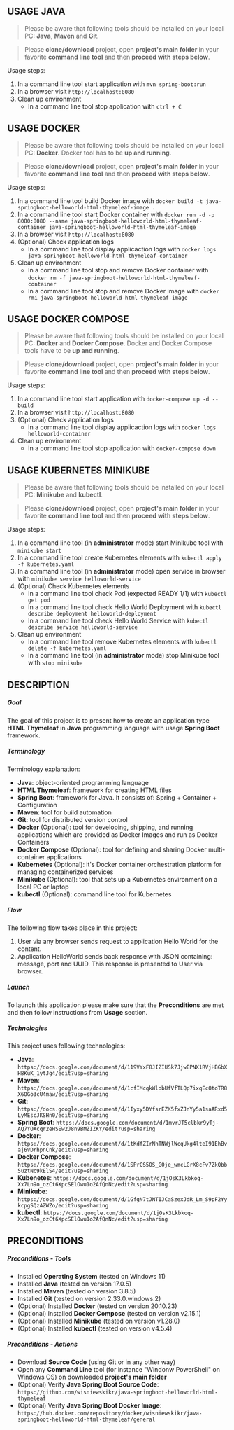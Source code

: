 USAGE JAVA
----------

> Please be aware that following tools should be installed on your local PC: **Java**, **Maven** and **Git**. 

> Please **clone/download** project, open **project's main folder** in your favorite **command line tool** and then **proceed with steps below**. 

Usage steps:
1. In a command line tool start application with `mvn spring-boot:run`
1. In a browser visit `http://localhost:8080`
1. Clean up environment 
     * In a command line tool stop application with `ctrl + C`


USAGE DOCKER
------------

> Please be aware that following tools should be installed on your local PC: **Docker**. Docker tool has to be **up and running**. 

> Please **clone/download** project, open **project's main folder** in your favorite **command line tool** and then **proceed with steps below**. 

Usage steps:
1. In a command line tool build Docker image with `docker build -t java-springboot-helloworld-html-thymeleaf-image .`
1. In a command line tool start Docker container with `docker run -d -p 8080:8080 --name java-springboot-helloworld-html-thymeleaf-container java-springboot-helloworld-html-thymeleaf-image`
1. In a browser visit `http://localhost:8080`
1. (Optional) Check application logs
     * In a command line tool display applicaction logs with `docker logs java-springboot-helloworld-html-thymeleaf-container`
1. Clean up environment 
     * In a command line tool stop and remove Docker container with `docker rm -f java-springboot-helloworld-html-thymeleaf-container`
     * In a command line tool stop and remove Docker image with `docker rmi java-springboot-helloworld-html-thymeleaf-image`


USAGE DOCKER COMPOSE
--------------------

> Please be aware that following tools should be installed on your local PC: **Docker** and **Docker Compose**. Docker and Docker Compose tools have to be **up and running**. 

> Please **clone/download** project, open **project's main folder** in your favorite **command line tool** and then **proceed with steps below**. 

Usage steps:
1. In a command line tool start application with `docker-compose up -d --build`
1. In a browser visit `http://localhost:8080`
1. (Optional) Check application logs
     * In a command line tool display applicaction logs with `docker logs helloworld-container`
1. Clean up environment 
     * In a command line tool stop application with `docker-compose down`


USAGE KUBERNETES MINIKUBE
-------------------------

> Please be aware that following tools should be installed on your local PC: **Minikube** and **kubectl**. 

> Please **clone/download** project, open **project's main folder** in your favorite **command line tool** and then **proceed with steps below**. 

Usage steps:
1. In a command line tool (in **administrator** mode) start Minikube tool with `minikube start`
1. In a command line tool create Kubernetes elements with `kubectl apply -f kubernetes.yaml`
1. In a command line tool (in **administrator** mode) open service in browser with `minikube service helloworld-service`
1. (Optional) Check Kubernetes elements
     * In a command line tool check Pod (expected READY 1/1) with `kubectl get pod`
     * In a command line tool check Hello World Deployment with `kubectl describe deployment helloworld-deployment`
     * In a command line tool check Hello World Service with `kubectl describe service helloworld-service`
1. Clean up environment 
     * In a command line tool remove Kubernetes elements with `kubectl delete -f kubernetes.yaml`
     * In a command line tool (in **administrator** mode) stop Minikube tool with `stop minikube`


DESCRIPTION
-----------

##### Goal
The goal of this project is to present how to create an application type **HTML Thymeleaf** in **Java** programming language with usage **Spring Boot** framework.

##### Terminology
Terminology explanation:
* **Java**: object-oriented programming language
* **HTML Thymeleaf**: framework for creating HTML files
* **Spring Boot**: framework for Java. It consists of: Spring + Container + Configuration
* **Maven**: tool for build automation
* **Git**: tool for distributed version control
* **Docker** (Optional): tool for developing, shipping, and running applications which are provided as Docker Images and run as Docker Containers
* **Docker Compose** (Optional): tool for defining and sharing Docker multi-container applications
* **Kubernetes** (Optional): it's Docker container orchestration platform for managing containerized services
* **Minikube** (Optional): tool that sets up a Kubernetes environment on a local PC or laptop
* **kubectl** (Optional): command line tool for Kubernetes

##### Flow
The following flow takes place in this project:
1. User via any browser sends request to application Hello World for the content.
1. Application HelloWorld sends back response with JSON containing: message, port and UUID. This response is presented to User via browser.

##### Launch
To launch this application please make sure that the **Preconditions** are met and then follow instructions from **Usage** section.

##### Technologies
This project uses following technologies:
* **Java**: `https://docs.google.com/document/d/119VYxF8JIZIUSk7JjwEPNX1RVjHBGbXHBKuK_1ytJg4/edit?usp=sharing`
* **Maven**: `https://docs.google.com/document/d/1cfIMcqkWlobUfVfTLQp7ixqEcOtoTR8X6OGo3cU4maw/edit?usp=sharing`
* **Git**: `https://docs.google.com/document/d/1Iyxy5DYfsrEZK5fxZJnYy5a1saARxd5LyMEscJKSHn0/edit?usp=sharing`
* **Spring Boot**: `https://docs.google.com/document/d/1mvrJT5clbkr9yTj-AQ7YOXcqr2eHSEw2J8n9BMZIZKY/edit?usp=sharing`
* **Docker**: `https://docs.google.com/document/d/1tKdfZIrNhTNWjlWcqUkg4lteI91EhBvaj6VDrhpnCnk/edit?usp=sharing`
* **Docker Compose**: `https://docs.google.com/document/d/1SPrCS5OS_G0je_wmcLGrX8cFv7ZkQbb5uztNc9kElS4/edit?usp=sharing`
* **Kubenetes**: `https://docs.google.com/document/d/1jOsK3Lkbkoq-Xx7Ln9o_ozCt6XpcSElOwu1o2AfQnNc/edit?usp=sharing`
* **Minikube**: `https://docs.google.com/document/d/1GfgN7tJNTIJCaSzexJdR_Lm_S9pF2YykcpgSQzAZWZo/edit?usp=sharing`
* **kubectl**: `https://docs.google.com/document/d/1jOsK3Lkbkoq-Xx7Ln9o_ozCt6XpcSElOwu1o2AfQnNc/edit?usp=sharing`


PRECONDITIONS
-------------

##### Preconditions - Tools
* Installed **Operating System** (tested on Windows 11)
* Installed **Java** (tested on version 17.0.5)
* Installed **Maven** (tested on version 3.8.5)
* Installed **Git** (tested on version 2.33.0.windows.2)
* (Optional) Installed **Docker** (tested on version 20.10.23)
* (Optional) Installed **Docker Compose** (tested on version v2.15.1)
* (Optional) Installed **Minikube** (tested on version v1.28.0)
* (Optional) Installed **kubectl** (tested on version v4.5.4)


##### Preconditions - Actions
* Download **Source Code** (using Git or in any other way) 
* Open any **Command Line** tool (for instance "Windonw PowerShell" on Windows OS) on downloaded **project's main folder**
* (Optional) Verify **Java Spring Boot Source Code**: `https://github.com/wisniewskikr/java-springboot-helloworld-html-thymeleaf`
* (Optional) Verify **Java Spring Boot Docker Image**: `https://hub.docker.com/repository/docker/wisniewskikr/java-springboot-helloworld-html-thymeleaf/general`